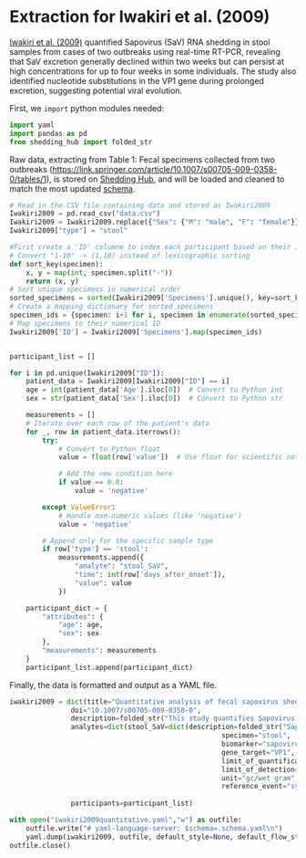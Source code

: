# Extraction for Iwakiri et al. (2009)

[Iwakiri et al. (2009)](https://doi.org/10.1007/s00705-009-0358-0) quantified Sapovirus (SaV) RNA shedding in stool samples from cases of two outbreaks using real-time RT-PCR, revealing that SaV excretion generally declined within two weeks but can persist at high concentrations for up to four weeks in some individuals. The study also identified nucleotide substitutions in the VP1 gene during prolonged excretion, suggesting potential viral evolution.
              

First, we `import` python modules needed:

```python
import yaml
import pandas as pd
from shedding_hub import folded_str
```

Raw data, extracting from Table 1: Fecal specimens collected from two outbreaks (https://link.springer.com/article/10.1007/s00705-009-0358-0/tables/1), is stored on [Shedding Hub](https://github.com/shedding-hub/shedding-hub/tree/main/data/iwakiri2009quantitative), and will be loaded and cleaned to match the most updated [schema](https://github.com/shedding-hub/shedding-hub/blob/main/data/.schema.yaml).

```python
# Read in the CSV file containing data and stored as Iwakiri2009
Iwakiri2009 = pd.read_csv("data.csv")
Iwakiri2009 = Iwakiri2009.replace({"Sex": {"M": "male", "F": "female"}})
Iwakiri2009["type"] = "stool"

#First create a 'ID' columne to index each participant based on their information in column 'Specimens'
# Convert "1-10" -> (1,10) instead of lexicographic sorting
def sort_key(specimen):
    x, y = map(int, specimen.split("-"))  
    return (x, y)
# Sort unique specimens in numerical order
sorted_specimens = sorted(Iwakiri2009['Specimens'].unique(), key=sort_key)
# Create a mapping dictionary for sorted specimens
specimen_ids = {specimen: i+1 for i, specimen in enumerate(sorted_specimens)}
# Map specimens to their numerical ID
Iwakiri2009['ID'] = Iwakiri2009['Specimens'].map(specimen_ids)


participant_list = []

for i in pd.unique(Iwakiri2009["ID"]):
    patient_data = Iwakiri2009[Iwakiri2009["ID"] == i]
    age = int(patient_data['Age'].iloc[0])  # Convert to Python int
    sex = str(patient_data['Sex'].iloc[0])  # Convert to Python str

    measurements = []
    # Iterate over each row of the patient's data
    for _, row in patient_data.iterrows():
        try:
            # Convert to Python float
            value = float(row['value'])  # Use float for scientific notation

            # Add the new condition here
            if value == 0.0:
                value = 'negative'

        except ValueError:
            # Handle non-numeric values (like 'negative')
            value = 'negative'

        # Append only for the specific sample type
        if row['type'] == 'stool':
            measurements.append({
                "analyte": "stool_SaV",
                "time": int(row['days_after_onset']),
                "value": value
            })

    participant_dict = {
        "attributes": {
            "age": age,
            "sex": sex
        },
        "measurements": measurements
    }
    participant_list.append(participant_dict)


```
Finally, the data is formatted and output as a YAML file.

```python
iwakiri2009 = dict(title="Quantitative analysis of fecal sapovirus shedding: identification of nucleotide substitutions in the capsid protein during prolonged excretion",
               doi="10.1007/s00705-009-0358-0",
               description=folded_str("This study quantifies Sapovirus (SaV) RNA shedding in stool from two outbreak cases using real-time RT-PCR, revealing that SaV excretion generally declines within two weeks but can persist at high concentrations for up to four weeks in some individuals. The study also identifies nucleotide substitutions in the VP1 gene during prolonged excretion, suggesting potential viral evolution.\n"),
               analytes=dict(stool_SaV=dict(description=folded_str("Sapovirus RNA gene copy concentration in stool samples. The concentration were quantified in cDNA copies per gram.\n"),
                                                    specimen="stool",
                                                    biomarker="sapovirus",
                                                    gene_target="VP1",  
                                                    limit_of_quantification="unknown",
                                                    limit_of_detection=129000,
                                                    unit="gc/wet gram",
                                                    reference_event="symptom onset")),
                             
               participants=participant_list)

with open("iwakiri2009quantitative.yaml","w") as outfile:
    outfile.write("# yaml-language-server: $schema=.schema.yaml\n")
    yaml.dump(iwakiri2009, outfile, default_style=None, default_flow_style=False, sort_keys=False)
outfile.close() 
```